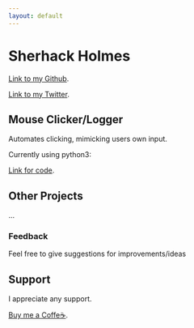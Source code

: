 ```yaml
---
layout: default
---
```


# Sherhack Holmes

[Link to my Github](https://github.com/sherhack).

[Link to my Twitter](https://x.com/SherhackH).

## Mouse Clicker/Logger
Automates clicking, mimicking users own input.

Currently using python3:

[Link for code](https://github.com/sherhack/mouse-scripter).

## Other Projects
...

### Feedback
Feel free to give suggestions for improvements/ideas

<!-- CONTACT -->
## Support
I appreciate any support.
  
[Buy me a Coffe☕](buymeacoffee.com/sherhack).
